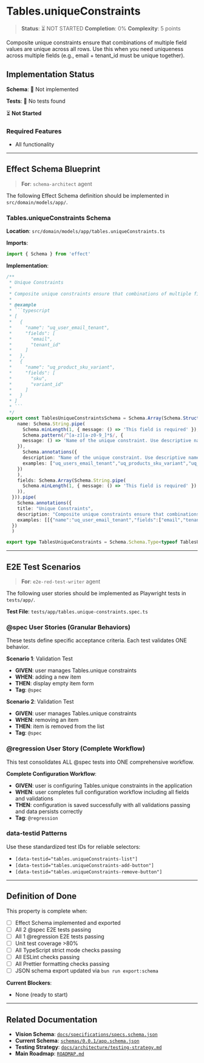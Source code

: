 # Tables.uniqueConstraints

> **Status**: ⏳ NOT STARTED
> **Completion**: 0%
> **Complexity**: 5 points

Composite unique constraints ensure that combinations of multiple field values are unique across all rows. Use this when you need uniqueness across multiple fields (e.g., email + tenant_id must be unique together).

## Implementation Status

**Schema**: 🔴 Not implemented

**Tests**: 🔴 No tests found

⏳ **Not Started**

### Required Features

- All functionality

---

## Effect Schema Blueprint

> **For**: `schema-architect` agent

The following Effect Schema definition should be implemented in `src/domain/models/app/`.

### Tables.uniqueConstraints Schema

**Location**: `src/domain/models/app/tables.uniqueConstraints.ts`

**Imports**:

```typescript
import { Schema } from 'effect'
```

**Implementation**:

```typescript
/**
 * Unique Constraints
 * 
 * Composite unique constraints ensure that combinations of multiple field values are unique across all rows. Use this when you need uniqueness across multiple fields (e.g., email + tenant_id must be unique together).
 * 
 * @example
 * ```typescript
 * [
 *   {
 *     "name": "uq_user_email_tenant",
 *     "fields": [
 *       "email",
 *       "tenant_id"
 *     ]
 *   },
 *   {
 *     "name": "uq_product_sku_variant",
 *     "fields": [
 *       "sku",
 *       "variant_id"
 *     ]
 *   }
 * ]
 * ```
 */
export const TablesUniqueConstraintsSchema = Schema.Array(Schema.Struct({
    name: Schema.String.pipe(
      Schema.minLength(1, { message: () => 'This field is required' }),
      Schema.pattern(/^[a-z][a-z0-9_]*$/, {
      message: () => 'Name of the unique constraint. Use descriptive names like 'uq_tablename_field1_field2''
    }),
      Schema.annotations({
      description: "Name of the unique constraint. Use descriptive names like 'uq_tablename_field1_field2'",
      examples: ["uq_users_email_tenant","uq_products_sku_variant","uq_orders_number_year"]
    })
    ),
    fields: Schema.Array(Schema.String.pipe(
      Schema.minLength(1, { message: () => 'This field is required' })
    )),
  })).pipe(
    Schema.annotations({
    title: "Unique Constraints",
    description: "Composite unique constraints ensure that combinations of multiple field values are unique across all rows. Use this when you need uniqueness across multiple fields (e.g., email + tenant_id must be unique together).",
    examples: [[{"name":"uq_user_email_tenant","fields":["email","tenant_id"]},{"name":"uq_product_sku_variant","fields":["sku","variant_id"]}]]
  })
  )

export type TablesUniqueConstraints = Schema.Schema.Type<typeof TablesUniqueConstraintsSchema>
```

---

## E2E Test Scenarios

> **For**: `e2e-red-test-writer` agent

The following user stories should be implemented as Playwright tests in `tests/app/`.

**Test File**: `tests/app/tables.unique-constraints.spec.ts`

### @spec User Stories (Granular Behaviors)

These tests define specific acceptance criteria. Each test validates ONE behavior.

**Scenario 1**: Validation Test

- **GIVEN**: user manages Tables.unique constraints
- **WHEN**: adding a new item
- **THEN**: display empty item form
- **Tag**: `@spec`

**Scenario 2**: Validation Test

- **GIVEN**: user manages Tables.unique constraints
- **WHEN**: removing an item
- **THEN**: item is removed from the list
- **Tag**: `@spec`

### @regression User Story (Complete Workflow)

This test consolidates ALL @spec tests into ONE comprehensive workflow.

**Complete Configuration Workflow**:

- **GIVEN**: user is configuring Tables.unique constraints in the application
- **WHEN**: user completes full configuration workflow including all fields and validations
- **THEN**: configuration is saved successfully with all validations passing and data persists correctly
- **Tag**: `@regression`

### data-testid Patterns

Use these standardized test IDs for reliable selectors:

- `[data-testid="tables.uniqueConstraints-list"]`
- `[data-testid="tables.uniqueConstraints-add-button"]`
- `[data-testid="tables.uniqueConstraints-remove-button"]`

---

## Definition of Done

This property is complete when:

- [ ] Effect Schema implemented and exported
- [ ] All 2 @spec E2E tests passing
- [ ] All 1 @regression E2E tests passing
- [ ] Unit test coverage >80%
- [ ] All TypeScript strict mode checks passing
- [ ] All ESLint checks passing
- [ ] All Prettier formatting checks passing
- [ ] JSON schema export updated via `bun run export:schema`

**Current Blockers**:

- None (ready to start)

---

## Related Documentation

- **Vision Schema**: [`docs/specifications/specs.schema.json`](../specs.schema.json)
- **Current Schema**: [`schemas/0.0.1/app.schema.json`](../../schemas/0.0.1/app.schema.json)
- **Testing Strategy**: [`docs/architecture/testing-strategy.md`](../../architecture/testing-strategy.md)
- **Main Roadmap**: [`ROADMAP.md`](../../../ROADMAP.md)
